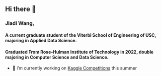 ## Hi there 👋

### **Jiadi Wang**, 
#### A current graduate student of the Viterbi School of Engineering of USC, majoring in Applied Data Science.
#### Graduated From Rose-Hulman Institute of Technology in 2022, double majoring in Computer Science and Data Science.

- 🔭 I’m currently working on [Kaggle Competitions](https://github.com/wangj19/Kaggle-Competition) this summer

<!--
**wangj19/wangj19** is a ✨ _special_ ✨ repository because its `README.md` (this file) appears on your GitHub profile.

Here are some ideas to get you started:

- 🔭 I’m currently working on ...
- 🌱 I’m currently learning ...
- 👯 I’m looking to collaborate on ...
- 🤔 I’m looking for help with ...
- 💬 Ask me about ...
- 📫 How to reach me: ...
- 😄 Pronouns: ...
- ⚡ Fun fact: ...
-->
